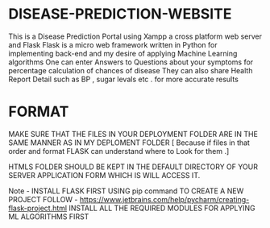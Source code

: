 # DISEASE-PREDICTION-WEBSITE

This is a Disease Prediction Portal using Xampp a cross platform web server and Flask 
Flask is a micro web framework written in Python for implementing back-end and my desire of applying Machine Learning algorithms
One can enter Answers to Questions about your symptoms for percentage calculation of chances of disease 
They can also share Health Report Detail such as BP , sugar levals etc . for more accurate results

# FORMAT

MAKE SURE THAT THE FILES IN YOUR DEPLOYMENT FOLDER ARE IN THE SAME MANNER AS IN MY DEPLOMENT FOLDER
  [ Because if files in that order and format FLASK can understand where to Look for them .]

HTMLS FOLDER SHOULD BE KEPT IN THE DEFAULT DIRECTORY OF YOUR SERVER APPLICATION FORM WHICH IS WILL ACCESS IT.

Note - INSTALL FLASK FIRST USING pip command 
       TO CREATE A NEW PROJECT FOLLOW  - https://www.jetbrains.com/help/pycharm/creating-flask-project.html
       INSTALL ALL THE REQUIRED MODULES FOR APPLYING ML ALGORITHMS FIRST
